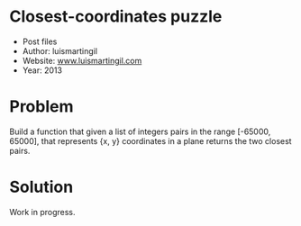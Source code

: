 # Closest-coordinates puzzle
- Post files
- Author: luismartingil 
- Website: www.luismartingil.com
- Year: 2013

# Problem

Build a function that given a list of integers pairs in the range [-65000, 65000], that represents {x, y} coordinates in a plane returns the two closest pairs.

# Solution

Work in progress.